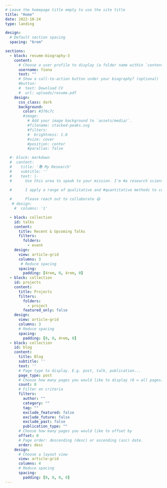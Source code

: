 ```yaml
---
# Leave the homepage title empty to use the site title
title: "Home"
date: 2022-10-24
type: landing

design:
  # Default section spacing
  spacing: "6rem"

sections:
  - block: resume-biography-3
    content:
      # Choose a user profile to display (a folder name within `content/authors/`)
      username: fiona
      text: ""
      # Show a call-to-action button under your biography? (optional)
      #button:
      #  text: Download CV
      #  url: uploads/resume.pdf
    design:
      css_class: dark
      background:
        color: #376c7c
        #image:
          # Add your image background to `assets/media/`.
          #filename: stacked-peaks.svg
          #filters:
          #  brightness: 1.0
          #size: cover
          #position: center
          #parallax: false

  #- block: markdown
  #  content:
  #    title: '📚 My Research'
  #    subtitle: ''
  #    text: |-
  #      Use this area to speak to your mission. I'm #a research scientist in the Moonshot team at #DeepMind. I blog about machine learning, deep #learning, and moonshots.

  #      I apply a range of qualitative and #quantitative methods to comprehensively #investigate the role of science and technology in #the economy.
        
  #      Please reach out to collaborate 😃
   # design:
    #  columns: '1'

  - block: collection
    id: talks
    content:
      title: Recent & Upcoming Talks
      filters:
        folders:
          - event
    design:
      view: article-grid
      columns: 3 
       # Reduce spacing
      spacing:
        padding: [4rem, 0, 4rem, 0]
  - block: collection
    id: projects
    content:
      title: Projects 
      filters:
        folders:
          - project
        featured_only: false 
    design:
      view: article-grid
      columns: 3 
      # Reduce spacing
      spacing:
        padding: [0, 0, 4rem, 0]
  - block: collection
    id: blog
    content:
      title: Blog
      subtitle: ''
      text: ''
      # Page type to display. E.g. post, talk, publication...
      page_type: post
      # Choose how many pages you would like to display (0 = all pages)
      count: 8
      # Filter on criteria
      filters:
        author: ""
        category: ""
        tag: ""
        exclude_featured: false
        exclude_future: false
        exclude_past: false
        publication_type: ""
      # Choose how many pages you would like to offset by
      offset: 0
      # Page order: descending (desc) or ascending (asc) date.
      order: desc
    design:
      # Choose a layout view
      view: article-grid 
      columns: 4
      # Reduce spacing
      spacing:
        padding: [0, 0, 0, 0]
---
```

